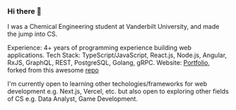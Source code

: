 ### Hi there 👋

I was a Chemical Engineering student at Vanderbilt University, and made the jump into CS.

Experience: 4+ years of programming experience building web applications.
Tech Stack: TypeScript/JavaScript, React.js, Node.js, Angular, RxJS, GraphQL, REST, PostgreSQL, Golang, gRPC.
Website: [Portfolio](https://izzulaizad-portfolio.vercel.app/), forked from this awesome [repo](https://cveinnt.com)

I'm currently open to learning other techologies/frameworks for web development e.g. Next.js, Vercel, etc. but also open to exploring other fields of CS e.g. Data Analyst, Game Development.
